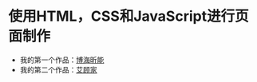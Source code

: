 # 使用HTML，CSS和JavaScript进行页面制作
<nav>
  <ul>
    <li>我的第一个作品：<a href="https://supervsky.github.io/mebqn/page/">博海昕能</a></li>
    <li>我的第二个作品：<a href="">艾顾家</a></li>
  </ul>
</nav>



